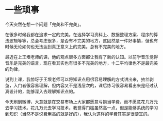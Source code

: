 # 一些琐事


今天突然在想一个问题「完美和不完美」。

在很多时候我都在追求一定的完美，在选择学习资料上、数据整理方案、程序的算法逻辑等等，总会考虑很多，是否有不完美的地方，这固然是一件好事情，但也有时候无论如何也无法达到真正意义上的完美，总有不完美的地方。

最近在上王垠老师的课，他的观点很多方面都让我有了新的认知。以前学音乐觉得音乐是完美的语言，现在看其实也有很多不完美的地方，十二平均律也不是最完美的韵律。

说到上课，我惊讶于王垠老师可以将知识点用很容易理解的方式讲出来，抽丝剥茧，入门者很容易理解，但内容又不是浅层次的，课后练习很容易看出来是经过认真设计的，能够深入去理解知识点的。

今天刷到微博，大意就是在交易市场上大家都愿意亏损当学费，而不愿意花几万元去学习技术。花几万元去学习技术，我觉得门槛虽然高一点，但是能够系统的学习到知识（当然不是说费用高的就是好的），我认为这样的学费其实是很便宜的。
